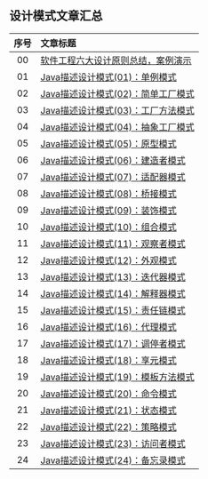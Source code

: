 ## 设计模式文章汇总

|序号|文章标题|
|:---:|:---|
|00|[软件工程六大设计原则总结，案例演示](https://mp.weixin.qq.com/s?__biz=MzU4Njg0MzYwNw==&mid=2247484285&idx=1&sn=0f83e8e92d37607111f7a0f78afc9b8e&chksm=fdf457c5ca83ded32a39b4a29e65802e0b221de65575d22d8c6f5c22d272c2bca6ba29919efd&token=1183550347&lang=zh_CN#rd)|
|01|[Java描述设计模式(01)：单例模式](https://mp.weixin.qq.com/s?__biz=MzU4Njg0MzYwNw==&mid=2247483946&idx=1&sn=ca0a5859fe0cfa917c5046b473b09ea6&chksm=fdf45692ca83df84bdbd5859420473fde1347310de0c9ee54460a2764dade16b8a89d6321146&token=1823136575&lang=zh_CN#rd)|
|02|[Java描述设计模式(02)：简单工厂模式](https://mp.weixin.qq.com/s?__biz=MzU4Njg0MzYwNw==&mid=2247483946&idx=2&sn=fd8910b9a4f6fc778cd898001de293d8&chksm=fdf45692ca83df846cd0718be17a9e485e08dc1449e76aceb274c74c592c8f32f4c203032f8a&token=1823136575&lang=zh_CN#rd)|
|03|[Java描述设计模式(03)：工厂方法模式](https://mp.weixin.qq.com/s?__biz=MzU4Njg0MzYwNw==&mid=2247483954&idx=1&sn=4484a4c9d624c6714fc2dc79b0d43ee5&chksm=fdf4568aca83df9cd40fef6cd06614101415305b8880ce83b09150982cc24b5f1607a8746643&token=1823136575&lang=zh_CN#rd)|
|04|[Java描述设计模式(04)：抽象工厂模式](https://mp.weixin.qq.com/s?__biz=MzU4Njg0MzYwNw==&mid=2247483962&idx=1&sn=3e039f5b53ad8940fcd10386b21697f8&chksm=fdf45682ca83df94d3196bfcd6c42b357bd4a812c002fd5a1ff2cbee7157d6b772b8fb46f42e&token=1459214907&lang=zh_CN#rd)|
|05|[Java描述设计模式(05)：原型模式](https://mp.weixin.qq.com/s?__biz=MzU4Njg0MzYwNw==&mid=2247483973&idx=1&sn=5da7f34643a7f78486a204a298c4ef63&chksm=fdf456fdca83dfeb7a36ed372e4f9809d8662afaee5e001c3af80c491f5426c14046df564130&token=957373860&lang=zh_CN#rd)|
|06|[Java描述设计模式(06)：建造者模式](https://mp.weixin.qq.com/s?__biz=MzU4Njg0MzYwNw==&mid=2247483995&idx=1&sn=89326b4352868d8e314feaf8b179631e&chksm=fdf456e3ca83dff582ada452071cb9666bc0b17f35f0473046381d54eb13c396b6abbd5fb15a&token=1873021555&lang=zh_CN#rd)|
|07|[Java描述设计模式(07)：适配器模式](https://mp.weixin.qq.com/s?__biz=MzU4Njg0MzYwNw==&mid=2247484016&idx=1&sn=2b656e7eb02d62f06e40f8606feaf636&chksm=fdf456c8ca83dfde8f6dfdf4407529df7c4f0ff3b4b0b941fda4d19e91d40b32a7b885263d9a&token=212181417&lang=zh_CN#rd)|
|08|[Java描述设计模式(08)：桥接模式](https://mp.weixin.qq.com/s?__biz=MzU4Njg0MzYwNw==&mid=2247484049&idx=1&sn=952c9d07be9cf4e68aed558e3c648928&chksm=fdf45629ca83df3f6af23405dcd119d55af0eaca2340d0023ed97339e63adaf51961df1f50ca&token=1730846991&lang=zh_CN#rd)|
|09|[Java描述设计模式(09)：装饰模式](https://mp.weixin.qq.com/s?__biz=MzU4Njg0MzYwNw==&mid=2247484064&idx=1&sn=9def4c6807543226c049351dcb5b686a&chksm=fdf45618ca83df0e0fb4f9e21598601564952535d69471b04e878b1760234fee6102b18e7060&token=1761632241&lang=zh_CN#rd)|
|10|[Java描述设计模式(10)：组合模式](https://mp.weixin.qq.com/s?__biz=MzU4Njg0MzYwNw==&mid=2247484074&idx=1&sn=2f8480ee8ae938b465d79ef73b688b9e&chksm=fdf45612ca83df04d79161c5c9e784c983a3951c515d2bdd4c51f900603b40f7f1193c3dbeb0&token=1531330912&lang=zh_CN#rd)|
|11|[Java描述设计模式(11)：观察者模式](https://mp.weixin.qq.com/s?__biz=MzU4Njg0MzYwNw==&mid=2247484093&idx=1&sn=517aac3573f3469200f321ffab10e8a1&chksm=fdf45605ca83df136d2a44e689b919cf4afb0d11203230b3e62c4e9453de8e0eec590f396d59&token=2021318810&lang=zh_CN#rd)|
|12|[Java描述设计模式(12)：外观模式](https://mp.weixin.qq.com/s?__biz=MzU4Njg0MzYwNw==&mid=2247484099&idx=1&sn=6e77eeb9b0d1a4c61c8d019a8ee90275&chksm=fdf4567bca83df6da8f35993da279772fc6fc1a713541adc6a690059852f95e5afdd9f564984&token=1367437402&lang=zh_CN#rd)|
|13|[Java描述设计模式(13)：迭代器模式](https://mp.weixin.qq.com/s?__biz=MzU4Njg0MzYwNw==&mid=2247484108&idx=1&sn=6a21ed1f8c6acda10c36fec5b0129dd8&chksm=fdf45674ca83df6255bfd6d8245ab44e6db109afdd78f0af14d696637ab510c570669138b2ac&token=1669624985&lang=zh_CN#rd)|
|14|[Java描述设计模式(14)：解释器模式](https://mp.weixin.qq.com/s?__biz=MzU4Njg0MzYwNw==&mid=2247484146&idx=1&sn=e226ed79f8dbdb000d152225367f7d86&chksm=fdf4564aca83df5ce46f6e8f367977547381a402226a33a7de03e69c458f899ee6861cba348b&token=1152431104&lang=zh_CN#rd)|
|15|[Java描述设计模式(15)：责任链模式](https://mp.weixin.qq.com/s?__biz=MzU4Njg0MzYwNw==&mid=2247484164&idx=1&sn=443deac64e57c65c7281cb4e84249e27&chksm=fdf457bcca83deaae6d2d146af9dd900b2409e92365ab7f9683f14822bb5cf3ab27af75fa545&token=976432780&lang=zh_CN#rd)|
|16|[Java描述设计模式(16)：代理模式](https://mp.weixin.qq.com/s?__biz=MzU4Njg0MzYwNw==&mid=2247484184&idx=1&sn=ad4621bc62e4cb5fda79c686b6af50d4&chksm=fdf457a0ca83deb6caa04a79114f089de9e1b4ce8170cb92444846999d081016bf55bd8299ac&token=1855594949&lang=zh_CN#rd)|
|17|[Java描述设计模式(17)：调停者模式](https://mp.weixin.qq.com/s?__biz=MzU4Njg0MzYwNw==&mid=2247484236&idx=1&sn=f3078073a5fd4ffea0c1e8177326557a&chksm=fdf457f4ca83dee262a49d020f25d6df981d0a485359a3fb77e352d7bc0ed3dd14802c058430&token=1249750178&lang=zh_CN#rd)|
|18|[Java描述设计模式(18)：享元模式](https://mp.weixin.qq.com/s?__biz=MzU4Njg0MzYwNw==&mid=2247484242&idx=1&sn=b8b52207dbe75728420ad8b9a5be4fb6&chksm=fdf457eaca83defca54fc296f2118c4590611b6e92d4f284e7d9a606753f9a6a84e4fb7984ab&token=582428657&lang=zh_CN#rd)|
|19|[Java描述设计模式(19)：模板方法模式](https://mp.weixin.qq.com/s?__biz=MzU4Njg0MzYwNw==&mid=2247484248&idx=1&sn=028ec486284d17ab9db64da49a77b21b&chksm=fdf457e0ca83def6ddcb4639eac2d50684f25787ca94dd2d83d692d94bb9cc1a881a285fb02c&token=582428657&lang=zh_CN#rd)|
|20|[Java描述设计模式(20)：命令模式](https://mp.weixin.qq.com/s?__biz=MzU4Njg0MzYwNw==&mid=2247484258&idx=1&sn=dba2b16442ecffe053ee63a0e8abd90a&chksm=fdf457daca83decc1755ffd1aacf4e16cd2665c96cb7f3990e55f9d95e4371894204a04fe48c&token=202436705&lang=zh_CN#rd)|
|21|[Java描述设计模式(21)：状态模式](https://mp.weixin.qq.com/s?__biz=MzU4Njg0MzYwNw==&mid=2247484263&idx=1&sn=762fc8d709acb22401f0eaf6a5738a40&chksm=fdf457dfca83dec9208cebbc167c5aa07788ba29e9e83308f5bdcba96d56634d501dbb9f9ca1&token=202436705&lang=zh_CN#rd)|
|22|[Java描述设计模式(22)：策略模式](https://mp.weixin.qq.com/s?__biz=MzU4Njg0MzYwNw==&mid=2247484268&idx=1&sn=7e5d2e8069f9f55b3304ad6b2cdc32d0&chksm=fdf457d4ca83dec28fd2f2177cde1be563ee1a8034cf9554dfe6371b9a2c8436ccd20ca7f749&token=202436705&lang=zh_CN#rd)|
|23|[Java描述设计模式(23)：访问者模式](https://mp.weixin.qq.com/s?__biz=MzU4Njg0MzYwNw==&mid=2247484274&idx=1&sn=38e7c454d467313168befbde717ff24e&chksm=fdf457caca83dedc1297a0b75ff0bdabc89260e48448659528951832a5565d774c2ff82cf636&token=1828411326&lang=zh_CN#rd)|
|24|[Java描述设计模式(24)：备忘录模式](https://mp.weixin.qq.com/s?__biz=MzU4Njg0MzYwNw==&mid=2247484280&idx=1&sn=7a44031151784766627879dee8e8cae2&chksm=fdf457c0ca83ded6cd767c876bad695918c49ec0cb66021a03db804a462c62216049c50fc754&token=1828411326&lang=zh_CN#rd)|
